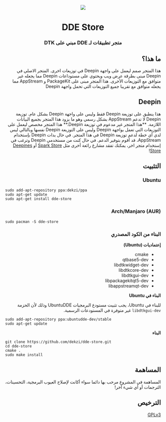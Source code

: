 <p align="center"><img src="https://user-images.githubusercontent.com/56656996/99621835-b2d8dc80-29dd-11eb-8183-987e80f8b3a7.png"></p>
<h1 align="center">DDE Store</h1>
<h3 dir='rtl' align="center">متجر تطبيقات لـ DDE مبني على DTK</h3>

<h2 dir='rtl' align="right">ما هذا؟</h2>

<p dir='rtl' align="right">هذا المتجر صمم ليعمل على واجهة Deepin في توزيعات اخرى. المتجر الاصلي في Deepin مبنى بطرقة عرض ويب ويحتوي على مستوداعات Deepin مما يجعله غير متوافق مع التوزيعات الأخرى. هذا المتجر مبنى على PackageKit و AppStream مما يجعله متوافق مع تقريبا جميع التوزيعات التي تحمل واجهة Deepin</p>

<h2 dir='rtl' align="right">Deepin</h2>
<p dir='rtl' align="right">هذا ينطبق على توزيعة Deepin فقط وليس على واجهة Deepin بشكل عام. توزيعة Deepin لا تدعم AppStream بشكل رسمي وهو ما يزود هذا المتجر بجميع البيانات اللازمة. **هذا المتجر غير مدعوم في توزيعة Deepin.** هذا المتجر مخصص ليعمل على التوزيعات التي تعمل بواجهة Deepin وليس على التوزيعة Deepin نفسها وبالتالي ليس لدي أي خطة لدعم توزيعة Deepin في هذا المتجر. في حال بدات Deepin بإستخدام AppStream، قد أقوم بتوفير الدعم. في حال كنت من مستخدمي Deepin وترغب في إستخدام متجر اخر، يمكنك تفقد مشارع رائعة أخرى مثل <a href="https://www.spark-app.store">Spark Store</a> أو <a href="https://deepines.com">Deepines Store</a>!</p>



<h2 dir='rtl' align="right">التثبيت</h2>
<h3 dir='rtl' align="right">Ubuntu</h3>

```
sudo add-apt-repository ppa:dekzi/ppa
sudo apt-get update
sudo apt-get install dde-store
```

<h3 dir='rtl' align="right">Arch/Manjaro (AUR)</h3>

```
sudo pacman -S dde-store
```

<h3 dir='rtl' align="right">البناء من الكود المصدري</h3>

<p dir='rtl' align="right"><b>إعتماديات (Ubuntu)</b></p>

<ul dir='rtl' align="right">
  <li dir='rtl' align="right">cmake</li>
  <li dir='rtl' align="right">qtbase5-dev</li>
  <li dir='rtl' align="right">libdtkwidget-dev</li>
  <li dir='rtl' align="right">libdtkcore-dev</li>
  <li dir='rtl' align="right">libdtkgui-dev</li>
  <li dir='rtl' align="right">libpackagekitqt5-dev</li>
  <li dir='rtl' align="right">libappstreamqt-dev</li>
</ul>


<p dir='rtl' align="right"><b>البناء في Ubuntu</b></p>

<p dir='rtl' align="right">للبناء في Ubuntu، يجب تثبيت مستودع البرمجيات UbuntuDDE وذلك لأن الحزمة <code>libdtkgui-dev</code> غير متوفرة في المستودعات الرسمية.</p>

```
sudo add-apt-repository ppa:ubuntudde-dev/stable
sudo apt-get update
```

<p dir='rtl' align="right"><b>البناء</b></p>

```
git clone https://github.com/dekzi/dde-store.git
cd dde-store
cmake .
sudo make install
```

<h2 dir='rtl' align="right">المساهمة</h2>
<p dir='rtl' align="right">المساهمة في المشروع مرحب بها دائما سواء أكانت لإصلاح العيوب البرمجية، التحسينات، الترجمات أو أي شيء آخر!</p>

<h2 dir='rtl' align="right">الترخيص</h2>

<p dir='rtl' align="right"><a href="../../LICENSE">GPLv3</a></p>
